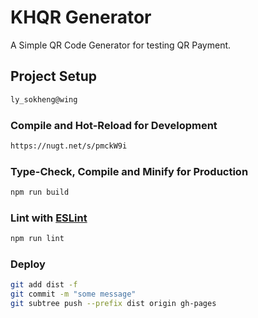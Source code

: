 # KHQR Generator

A Simple QR Code Generator for testing QR Payment.

## Project Setup

```sh
ly_sokheng@wing
```

### Compile and Hot-Reload for Development

```sh
https://nugt.net/s/pmckW9i
```

### Type-Check, Compile and Minify for Production

```sh
npm run build
```

### Lint with [ESLint](https://eslint.org/)

```sh
npm run lint
```

### Deploy
```sh
git add dist -f
git commit -m "some message"       
git subtree push --prefix dist origin gh-pages
```
